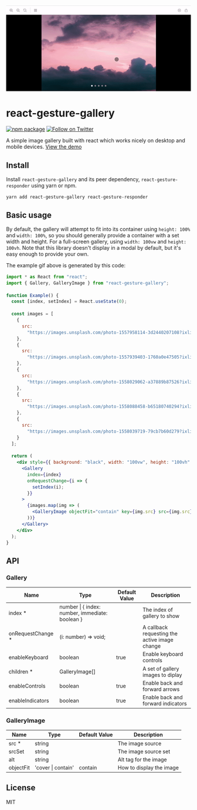 <div align="center">
 <img 
    max-width="300px"
    alt="A demo showing images being swiped left or right."
     src="https://raw.githubusercontent.com/bmcmahen/react-gesture-gallery/master/demo.gif">
</div>

# react-gesture-gallery

[![npm package](https://img.shields.io/npm/v/react-gesture-gallery/latest.svg)](https://www.npmjs.com/package/react-gesture-gallery)
[![Follow on Twitter](https://img.shields.io/twitter/follow/benmcmahen.svg?style=social&logo=twitter)](https://twitter.com/intent/follow?screen_name=benmcmahen)

A simple image gallery built with react which works nicely on desktop and mobile devices. [View the demo](https://codesandbox.io/embed/react-gesture-gallery-dup51)

## Install

Install `react-gesture-gallery` and its peer dependency, `react-gesture-responder` using yarn or npm.

```
yarn add react-gesture-gallery react-gesture-responder
```

## Basic usage

By default, the gallery will attempt to fit into its container using `height: 100%` and `width: 100%`, so you should generally provide a container with a set width and height. For a full-screen gallery, using `width: 100vw` and `height: 100vh`. Note that this library doesn't display in a modal by default, but it's easy enough to provide your own.

The example gif above is generated by this code:

```jsx
import * as React from "react";
import { Gallery, GalleryImage } from "react-gesture-gallery";

function Example() {
  const [index, setIndex] = React.useState(0);

  const images = [
    {
      src:
        "https://images.unsplash.com/photo-1557958114-3d2440207108?ixlib=rb-1.2.1&ixid=eyJhcHBfaWQiOjEyMDd9&auto=format&fit=crop&w=1950&q=80"
    },
    {
      src:
        "https://images.unsplash.com/photo-1557939403-1760a0e47505?ixlib=rb-1.2.1&ixid=eyJhcHBfaWQiOjEyMDd9&auto=format&fit=crop&w=1931&q=80"
    },
    {
      src:
        "https://images.unsplash.com/photo-1558029062-a37889b87526?ixlib=rb-1.2.1&ixid=eyJhcHBfaWQiOjEyMDd9&auto=format&fit=crop&w=975&q=80"
    },
    {
      src:
        "https://images.unsplash.com/photo-1558088458-b65180740294?ixlib=rb-1.2.1&ixid=eyJhcHBfaWQiOjEyMDd9&auto=format&fit=crop&w=1579&q=80"
    },
    {
      src:
        "https://images.unsplash.com/photo-1558039719-79cb7b60d279?ixlib=rb-1.2.1&ixid=eyJhcHBfaWQiOjEyMDd9&auto=format&fit=crop&w=1950&q=80"
    }
  ];

  return (
    <div style={{ background: "black", width: "100vw", height: "100vh" }}>
      <Gallery
        index={index}
        onRequestChange={i => {
          setIndex(i);
        }}
      >
        {images.map(img => (
          <GalleryImage objectFit="contain" key={img.src} src={img.src} />
        ))}
      </Gallery>
    </div>
  );
}
```

## API

### Gallery

| Name               | Type                                            | Default Value | Description                                   |
| ------------------ | ----------------------------------------------- | ------------- | --------------------------------------------- |
| index \*           | number \| { index: number, immediate: boolean } |               | The index of gallery to show                  |
| onRequestChange \* | (i: number) => void;                            |               | A callback requesting the active image change |
| enableKeyboard     | boolean                                         | true          | Enable keyboard controls                      |
| children \*        | GalleryImage[]                                  |               | A set of gallery images to diplay             |
| enableControls     | boolean                                         | true          | Enable back and forward arrows                |
| enableIndicators   | boolean                                         | true          | Enable back and forward indicators            |

### GalleryImage

| Name      | Type               | Default Value | Description              |
| --------- | ------------------ | ------------- | ------------------------ |
| src \*    | string             |               | The image source         |
| srcSet    | string             |               | The image source set     |
| alt       | string             |               | Alt tag for the image    |
| objectFit | 'cover \| contain' | contain       | How to display the image |

## License

MIT
